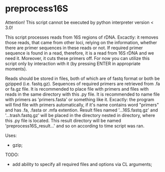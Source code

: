 # preprocess16S

Attention! This script cannot be executed by python interpreter version < 3.0!

This script processes reads from 16S regions of rDNA.
Excactly: it removes those reads, that came from other loci, relying on the information,
    whether there are primer sequences in these reads or not. If required primer sequence is
    found in a read, therefore, it is a read from 16S rDNA and we need it.
Moreover, it cuts these primers off.
For now you can utilize this script only by interaction with it (by pressing ENTER in appropriate moments).

Reads should be stored in files, both of which are of fastq format or both be gzipped (i.e. fastq.gz).
Sequences of required primers are retrieved from .fa or fa.gz file.
It is recommended to place file with primers and files with reads
    in the same directory with this .py file.
It is recommended to name file with primers as 'primers.fasta' or something like it.
Excactly: the program will find file with primers automatically, if it's name
    contains word "primers" and has .fa, .fasta or .mfa extention.
Result files named '...16S.fastq.gz' and '...trash.fastq.gz' will be
    placed in the directory nested in directory, where this .py file is located.
This result directory will be named 'preprocess16S_result...' and so on according to time script was ran.

Uses:
- gzip;

TODO:
- add ability to specify all required files and options via CL arguments;

